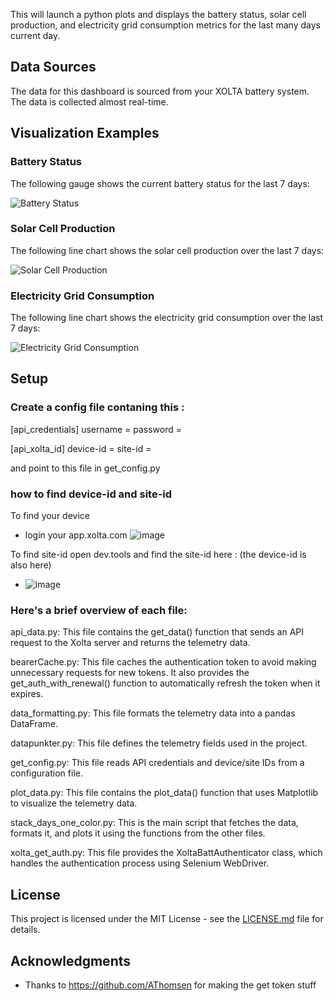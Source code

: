 
This will launch a python plots and displays the battery status, solar cell production, and electricity grid consumption metrics for the last many days current day. 

## Data Sources

The data for this dashboard is sourced from your XOLTA battery system. The data is collected almost real-time.

## Visualization Examples

### Battery Status

The following gauge shows the current battery status for the last 7 days:

![Battery Status](https://user-images.githubusercontent.com/15995296/224811427-6f456238-dc2c-4dc5-8af7-408b9ab6346e.png)

### Solar Cell Production

The following line chart shows the solar cell production over the last 7 days:

![Solar Cell Production](https://user-images.githubusercontent.com/15995296/224811558-3380118c-eccc-4434-ad55-f6667eb4b386.png)

### Electricity Grid Consumption

The following line chart shows the electricity grid consumption over the last 7 days:

![Electricity Grid Consumption](https://user-images.githubusercontent.com/15995296/224811609-42d8c464-0936-4321-ac3b-8608f41eaeba.png)

## Setup

### Create a config file contaning this :
[api_credentials]
username = <email>
password = <password>

[api_xolta_id]
device-id = <id>
site-id = <id>

and point to this file in get_config.py

### how to find device-id and site-id
To find your device
* login your app.xolta.com
  ![image](https://user-images.githubusercontent.com/15995296/224817946-979d9b31-2e5b-45d1-8e38-3c15fd41ab3e.png)

To find site-id open dev.tools and find the site-id here : (the device-id is also here)
  * ![image](https://user-images.githubusercontent.com/15995296/224819502-9cd78102-55b8-4ee0-ae88-e812d3c075c4.png)



### Here's a brief overview of each file:

api_data.py: This file contains the get_data() function that sends an API request to the Xolta server and returns the telemetry data.

bearerCache.py: This file caches the authentication token to avoid making unnecessary requests for new tokens. It also provides the get_auth_with_renewal() function to automatically refresh the token when it expires.

data_formatting.py: This file formats the telemetry data into a pandas DataFrame.

datapunkter.py: This file defines the telemetry fields used in the project.

get_config.py: This file reads API credentials and device/site IDs from a configuration file.

plot_data.py: This file contains the plot_data() function that uses Matplotlib to visualize the telemetry data.

stack_days_one_color.py: This is the main script that fetches the data, formats it, and plots it using the functions from the other files.

xolta_get_auth.py: This file provides the XoltaBattAuthenticator class, which handles the authentication process using Selenium WebDriver.

## License

This project is licensed under the MIT License - see the [LICENSE.md](LICENSE.md) file for details.

## Acknowledgments

- Thanks to https://github.com/AThomsen for making the get token stuff
